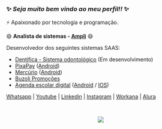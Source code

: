 ### ✨ _Seja muito bem vindo ao meu perfil!!_ ✨
⚡ Apaixonado por tecnologia e programação.

😄 **Analista de sistemas - [Ampli](https://www.ampli.com.br)** 😄

Desenvolvedor dos seguintes sistemas SAAS:
- [Dentifica - Sistema odontológico](https://dentifica.com.br) (Em desenvolvimento)
- [PixaPay](https://pixapay.com.br) ([Android](https://play.google.com/store/apps/details?id=br.com.mercurioapp.pixapay))
- [Mercúrio](https://mercurioapp.com.br) ([Android](https://play.google.com/store/apps/details?id=com.tecno.mobi.MercurioApp))
- [Buzoli Promoções](http://buzoli.com.br)
- [Agenda escolar digital](https://sicos.com.br) ([Android](https://play.google.com/store/apps/details?id=com.sicos.escolarApp) / [IOS](https://apps.apple.com/us/app/agenda-digital-escolar/id6476892786))


[Whatsapp](https://api.whatsapp.com/send?phone=5551995502636&text=Ol%C3%A1%20Douglas%20Colombo) |
[Youtube](https://www.youtube.com/channel/UCyHhocrNAX9BAvgj6ZGzMbw) |
[Linkedin](https://www.linkedin.com/in/douglas-colombo-2a0718239) | 
[Instagram](https://www.instagram.com/douglascolombo09/) |
[Workana](https://www.workana.com/freelancer/0edee5d9e4ced0e5fedbd102d0bc69e3) |
[Alura](https://cursos.alura.com.br/user/douglascolombo77) 


<!--
**Douglas09/Douglas09** is a ✨ _special_ ✨ repository because its `README.md` (this file) appears on your GitHub profile.

Here are some ideas to get you started:

- 🔭 I’m currently working on ...
- 🌱 I’m currently learning ...
- 👯 I’m looking to collaborate on ...
- 🤔 I’m looking for help with ...
- 💬 Ask me about ...
- 📫 How to reach me: ...
- 😄 Pronouns: ...
- ⚡ Fun fact: ...
-->

</br>
<p align="center"> <img alingn="center" src="https://profile-counter.glitch.me/Douglas09/count.svg"/></p>
